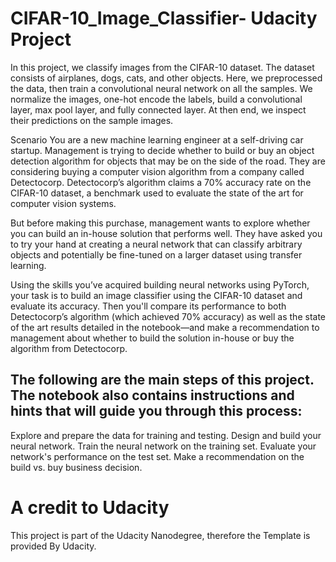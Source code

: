 # CIFAR-10_Image_Classifier- Udacity Project
In this project, we classify images from the CIFAR-10 dataset. The dataset consists of airplanes, dogs, cats, and other objects. Here, we preprocessed the data, then train a convolutional neural network on all the samples. We normalize the images, one-hot encode the labels, build a convolutional layer, max pool layer, and fully connected layer. At then end, we inspect their predictions on the sample images.


Scenario
You are a new machine learning engineer at a self-driving car startup. Management is trying to decide whether to build or buy an object detection algorithm for objects that may be on the side of the road. They are considering buying a computer vision algorithm from a company called Detectocorp. Detectocorp’s algorithm claims a 70% accuracy rate on the CIFAR-10 dataset, a benchmark used to evaluate the state of the art for computer vision systems.

But before making this purchase, management wants to explore whether you can build an in-house solution that performs well. They have asked you to try your hand at creating a neural network that can classify arbitrary objects and potentially be fine-tuned on a larger dataset using transfer learning.

Using the skills you’ve acquired building neural networks using PyTorch, your task is to build an image classifier using the CIFAR-10 dataset and evaluate its accuracy. Then you'll compare its performance to both Detectocorp’s algorithm (which achieved 70% accuracy) as well as the state of the art results detailed in the notebook—and make a recommendation to management about whether to build the solution in-house or buy the algorithm from Detectocorp.



## The following are the main steps of this project. The notebook also contains instructions and hints that will guide you through this process:

Explore and prepare the data for training and testing.
Design and build your neural network.
Train the neural network on the training set.
Evaluate your network's performance on the test set.
Make a recommendation on the build vs. buy business decision.





# A credit to Udacity
This project is part of the Udacity Nanodegree, therefore the Template is provided By Udacity.